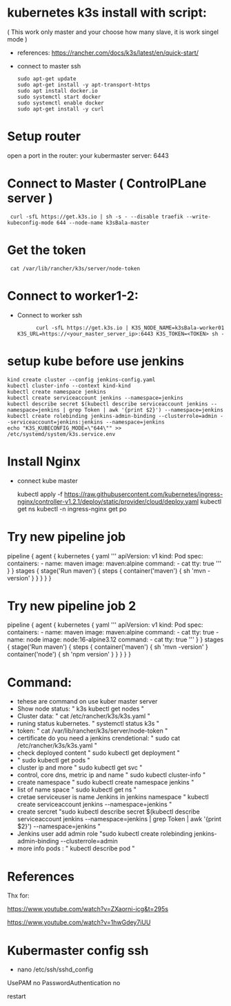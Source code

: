 # kubernetes k3s install with script:
( This work only master and your choose how many slave, it is work singel mode )

- references: https://rancher.com/docs/k3s/latest/en/quick-start/

- connect to master ssh

      sudo apt-get update 
      sudo apt-get install -y apt-transport-https
      sudo apt install docker.io
      sudo systemctl start docker
      sudo systemctl enable docker
      sudo apt-get install -y curl
  
# Setup router

open a port in the router: your kubermaster server: 6443

# Connect to Master ( ControlPLane server )

     curl -sfL https://get.k3s.io | sh -s - --disable traefik --write-kubeconfig-mode 644 --node-name k3sBala-master
      
# Get the token

     cat /var/lib/rancher/k3s/server/node-token
     
# Connect to worker1-2:

- Connect to worker ssh

            curl -sfL https://get.k3s.io | K3S_NODE_NAME=k3sBala-worker01 K3S_URL=https://<your_master_server_ip>:6443 K3S_TOKEN=<TOKEN> sh - 
             

# setup kube before use jenkins


    kind create cluster --config jenkins-config.yaml
    kubectl cluster-info --context kind-kind
    kubectl create namespace jenkins
    kubectl create serviceaccount jenkins --namespace=jenkins
    kubectl describe secret $(kubectl describe serviceaccount jenkins --namespace=jenkins | grep Token | awk '{print $2}') --namespace=jenkins
    kubectl create rolebinding jenkins-admin-binding --clusterrole=admin --serviceaccount=jenkins:jenkins --namespace=jenkins
    echo "K3S_KUBECONFIG_MODE=\"644\"" >> /etc/systemd/system/k3s.service.env

#  Install Nginx

- connect kube master

    kubectl apply -f https://raw.githubusercontent.com/kubernetes/ingress-nginx/controller-v1.2.1/deploy/static/provider/cloud/deploy.yaml
    kubectl get ns
    kubectl -n ingress-nginx get po

# Try new pipeline job

pipeline {
  agent {
    kubernetes {
      yaml '''
        apiVersion: v1
        kind: Pod
        spec:
          containers:
          - name: maven
            image: maven:alpine
            command:
            - cat
            tty: true
        '''
    }
  }
  stages {
    stage('Run maven') {
      steps {
        container('maven') {
          sh 'mvn -version'
        }
      }
    }
  }
}

# Try new pipeline job 2

pipeline {
  agent {
    kubernetes {
      yaml '''
        apiVersion: v1
        kind: Pod
        spec:
          containers:
          - name: maven
            image: maven:alpine
            command:
            - cat
            tty: true
          - name: node
            image: node:16-alpine3.12
            command:
            - cat
            tty: true
        '''
    }
  }
  stages {
    stage('Run maven') {
      steps {
        container('maven') {
          sh 'mvn -version'
        }
        container('node') {
          sh 'npm version'
        }
      }
    }
  }
}

# Command:

- tehese are command on use kuber master server
- Show node status: " k3s kubectl get nodes "
- Cluster data: " cat /etc/rancher/k3s/k3s.yaml "
- runing status kubernetes. " systemctl status k3s "
- token: " cat /var/lib/rancher/k3s/server/node-token "
- certificate do you need a jenkins crendetional: " sudo cat /etc/rancher/k3s/k3s.yaml "
- check deployed content " sudo kubectl get deployment "
- " sudo kubectl get pods "
- cluster ip and more " sudo kubectl get svc  "
- control, core dns, metric ip and name " sudo kubectl cluster-info "
- create namespace " sudo kubectl create namespace jenkins "
- list of name space " sudo kubectl get ns "
- cretae serviceuser is name Jenkins in jenkins namespace " kubectl create serviceaccount jenkins --namespace=jenkins "
- create sercret "sudo kubectl describe secret $(kubectl describe serviceaccount jenkins --namespace=jenkins | grep Token | awk '{print $2}') --namespace=jenkins "
- Jenkins user add admin role "sudo kubectl create rolebinding jenkins-admin-binding --clusterrole=admin 
- more info pods : " kubectl describe pod "

# References

Thx for: 

https://www.youtube.com/watch?v=ZXaorni-icg&t=295s

https://www.youtube.com/watch?v=1hwGdey7iUU

# Kubermaster config ssh

  - nano /etc/ssh/sshd_config

  UsePAM no
  PasswordAuthentication no

  restart
